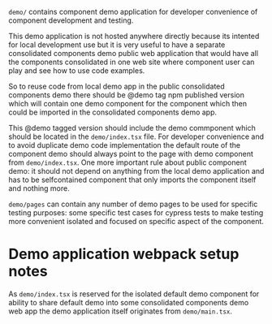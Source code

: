 `demo/` contains component demo application for developer convenience
of component development and testing.

This demo application is not hosted anywhere directly because its intented
for local development use but it is very useful to have a separate consolidated
components demo public web application that would have all the components
consolidated in one web site where component user can play and see
how to use code examples.

So to reuse code from local demo app in the public consolidated components
demo there should be @demo tag npm published version which will contain one
demo component for the component which then could be imported in the
consolidated components demo app.

This @demo tagged version should include the demo commponent which should be
located in the `demo/index.tsx` file. For developer convenience and to avoid
duplicate demo code implementation the default route of the component
demo should always point to the page with demo component from `demo/index.tsx`.
One more important rule about public component demo: it should not depend
on anything from the local demo application and has to be selfcontained
component that only imports the component itself and nothing more.

`demo/pages` can contain any number of demo pages to be used for specific
testing purposes: some specific test cases for cypress tests to make
testing more convenient isolated and focused on specific aspect of
the component.

# Demo application webpack setup notes
As `demo/index.tsx` is reserved for the isolated default demo component for
ability to share default demo into some consolidated components demo web app
the demo application itself originates from `demo/main.tsx`.
